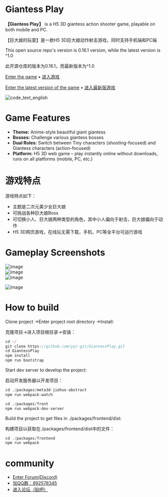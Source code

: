 # Giantess Play

<!-- **【Giantess Play】** is a roguelite H5 3D giantess action shooter game, playable on both mobile and PC. -->
**【Giantess Play】** is a H5 3D giantess action shooter game, playable on both mobile and PC.

<!-- 【巨大娘的玩耍】是一款肉鸽H5 3D巨大娘动作射击游戏，同时支持手机端和PC端 -->
【巨大娘的玩耍】是一款H5 3D巨大娘动作射击游戏，同时支持手机端和PC端

This open source repo's version is 0.16.1 version, while the latest version is ^1.0

此开源仓库的版本为0.16.1，而最新版本为^1.0


[Enter the game](https://meta3d-local-9gacdhjl439cff76-1302358347.tcloudbaseapp.com/gts_old_play_pro/dist/index.html) • [进入游戏](https://meta3d-local-9gacdhjl439cff76-1302358347.tcloudbaseapp.com/gts_old_play_pro/dist/index.html)

[Enter the latest version of the game](https://gts-play.cn/) • [进入最新版游戏](https://gts-play.cn/)

![code_text_english](https://img2024.cnblogs.com/blog/419321/202508/419321-20250819161100586-301397126.png)


# Game Features  

- **Theme:** Anime-style beautiful giant giantess
- **Bosses:** Challenge various giantess bosses  
- **Dual Roles:** Switch between Tiny characters (shooting-focused) and Giantess characters (action-focused)  
- **Platform:** H5 3D web game – play instantly online without downloads, runs on all platforms (mobile, PC, etc.)  
<!-- - **Mod Support:** Customize game content with mods -->  
<!-- - **Gameplay:** Roguelite random battles, diverse playstyle combinations, player progression, dynamic difficulty   -->

# 游戏特点

游戏特点如下：

- 主题是二次元美少女巨大娘
- 可挑战各种巨大娘Boss
- 可切换小人、巨大娘两种类型的角色，其中小人偏向于射击，巨大娘偏向于动作
- H5 3D网页游戏，在线玩无需下载，手机、PC等全平台可运行游戏
<!-- - 肉鸽随机战斗，多种玩法组合，玩家不断变强，动态难度 -->


# Gameplay Screenshots  
![image](https://img2024.cnblogs.com/blog/419321/202503/419321-20250324113055699-1468770798.jpg)  
![image](https://img2024.cnblogs.com/blog/419321/202503/419321-20250324113047057-1284018318.png)  
![image](https://img2024.cnblogs.com/blog/419321/202503/419321-20250324113036288-464021184.png)  
<!-- ![image](https://img2024.cnblogs.com/blog/419321/202503/419321-20250324080808522-1826336841.png)   -->
![image](https://img2024.cnblogs.com/blog/419321/202508/419321-20250819160250525-1267922397.png)  

# How to build

Clone project ->Enter project root directory ->Install:

克隆项目->进入项目根目录->安装：
```js
cd ~/
git clone https://github.com/yyc-git/GiantessPlay.git
cd GiantessPlay
npm install
npm run bootstrap
```

Start dev server to develop the project:

启动开发服务器以开发项目：
```js
cd ./packages/meta3d-jiehuo-abstract
npm run webpack:watch
```
```js
cd ./packages/front
npm run webpack:dev-server
```

Build the project to get files in ./packages/frontend/dist:

构建项目以获取在./packages/frontend/dist中的文件：
```js
cd ./packages/frontend
npm run webpack
```


# community

- [Enter Forum(Discord)](https://discord.com/invite/JbhkqUJKFF)
- [加QQ群：892578345](http://qm.qq.com/cgi-bin/qm/qr?_wv=1027&k=QpNrLbhk5TZD8bg_sNalLrAKHVS3qCD2&authKey=ePPMKFJ1H3OXMdRLXJlYKNdyMPoO%2Fh2FWzcxgx5LjtdqZGmKU5i5QbYbAZeZRoz%2F&noverify=0&group_code=892578345)
- [进入论坛（贴吧）](https://tieba.baidu.com/f?kw=%E5%B7%A8%E5%A4%A7%E5%A8%98%E7%9A%84%E7%8E%A9%E8%80%8D&ie=utf-8&tab=main)